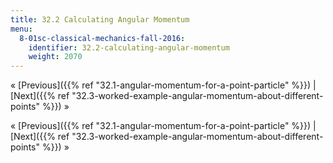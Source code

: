 ```yaml
---
title: 32.2 Calculating Angular Momentum
menu:
  8-01sc-classical-mechanics-fall-2016:
    identifier: 32.2-calculating-angular-momentum
    weight: 2070
---
```

« [Previous]({{% ref "32.1-angular-momentum-for-a-point-particle" %}}) | [Next]({{% ref "32.3-worked-example-angular-momentum-about-different-points" %}}) »

« [Previous]({{% ref "32.1-angular-momentum-for-a-point-particle" %}}) | [Next]({{% ref "32.3-worked-example-angular-momentum-about-different-points" %}}) »